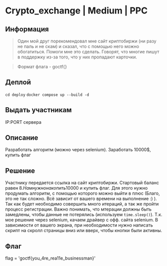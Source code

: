 # Crypto_exchange | Medium | PPC

## Информация

> Один мой друг порекомендовал мне сайт криптобиржи (ни разу не паль и не скам) и сказал, что с помощью него можно обогатиться. Помоги мне это сделать. Говорят, что многие пишут в поддержку из-за того, что у них пропадают карточки.

> Формат флага - goctf{}

## Деплой
`cd deploy`
`docker compose up --build -d`

## Выдать участникам

IP:PORT сервера

## Описание

Разработать алгоритм (можно через selenium). Заработать 10000$, купить флаг

## Решение

Участнику передается ссылка на сайт криптобиржи. Стартовый баланс равен 8$. Нам нужно накопить 10000$ и купить флаг. 
Для этого нужно продумать алгоритм, с помощью которого можно выйти в плюс (Благо, это не так сложно. Всё зависит от вашего времени на выполнение :) ). Так как будет необходимо совершить много итераций, а так же пройти процесс регистрации. Важно понимать, что мтерации должны быть замедлены, чтобы данные не потерялись (используем `time.sleep()`). Т.к. мое решение через selenium, качаем драйвер с офф. сайта selenium. В зависимости от вашего экрана, при необходимости нужно написать скрипт на скролл страницы вниз или вверх, чтобы кнопки были активны.


## Флаг

flag = 'goctf{you_4re_rea11e_businessman}'
